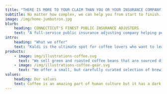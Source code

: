 ```yaml
---
title: "THERE IS MORE TO YOUR CLAIM THAN YOU OR YOUR INSURANCE COMPANY MAY SEE."
subtitle: No matter how complex, we can help you from start to finish.
image: /img/home-jumbotron.jpg
blurb:
    heading: CONNECTICUT'S FINEST PUBLIC INSURANCE ADJUSTERS
    text: "A full-service public insurance adjusting company helping people make the most of their insurance policy benefits. United Adjusters features respectful, dignified adjusters who are well-known in their industry and community as fair, trustworthy and knowledgeable. We do not work for insurance companies. We only work for people such as you who have suffered property damage."
intro:
    heading: "What we offer"
    text: "Kaldi is the ultimate spot for coffee lovers who want to learn about their java’s origin and support the farmers that grew it. We take coffee production, roasting and brewing seriously and we’re glad to pass that knowledge to anyone."
products:
    - image: img/illustrations-coffee.svg
      text: "We sell green and roasted coffee beans that are sourced directly from independent farmers and farm cooperatives. We’re proud to offer a variety of coffee beans grown with great care for the environment and local communities. Check our post or contact us directly for current availability."
    - image: /img/illustrations-coffee-gear.svg
      text: "We offer a small, but carefully curated selection of brewing gear and tools for every taste and experience level. No matter if you roast your own beans or just bought your first french press, you’ll find a gadget to fall in love with in our shop."
values:
    heading: Our values
    text: Coffee is an amazing part of human culture but it has a dark side too – one of colonialism and mindless abuse of natural resources and human lives. We want to turn this around and return the coffee trade to the drink’s exhilarating, empowering and unifying nature.
---
```


